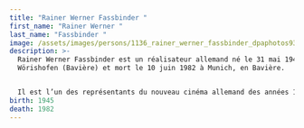 ```yaml
---
title: "Rainer Werner Fassbinder "
first_name: "Rainer Werner "
last_name: "Fassbinder "
image: /assets/images/persons/1136_rainer_werner_fassbinder_dpaphotos938145.jpg
description: >-
  Rainer Werner Fassbinder est un réalisateur allemand né le 31 mai 1945 à Bad
  Wörishofen (Bavière) et mort le 10 juin 1982 à Munich, en Bavière.


  Il est l’un des représentants du nouveau cinéma allemand des années 1960-1970. Il a été également acteur, auteur et metteur en scène de théâtre.
birth: 1945
death: 1982
---
```

